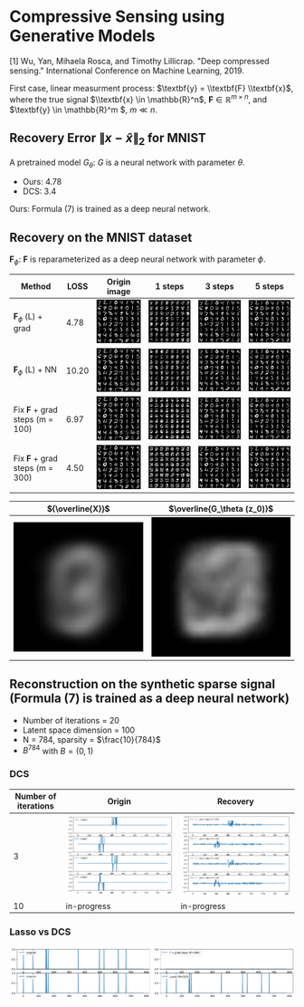 # Compressive Sensing using Generative Models
 
 [1] Wu, Yan, Mihaela Rosca, and Timothy Lillicrap. "Deep compressed sensing." International Conference on Machine Learning, 2019.
 
 First case, linear measurment process: $\textbf{y} = \\textbf{F} \\textbf{x}$, where the true signal $\\textbf{x} \in \mathbb{R}^n$, $\textbf{F} \in \mathbb{R}^{m \times n}$, and $\textbf{y} \in \mathbb{R}^m $, $m \ll n$.

## Recovery Error $\lVert x-\hat{x}\rVert_2$ for MNIST

A pretrained model $G_\theta$: $G$ is a neural network with parameter $\theta$.

- Ours: 4.78
- DCS: 3.4

Ours: Formula (7) is trained as a deep neural network.

## Recovery on the MNIST dataset

 $\textbf{F}_\phi$: $\textbf{F}$ is reparameterized as a deep neural network with parameter $\phi$.

|Method|LOSS|Origin image| 1 steps|3 steps | 5 steps|
|-------| ----|------- | -----|------ |-----|
|$\textbf{F}_\phi$ (L) + grad|4.78|![alt_text](./fig/origin.png)|![alt_text](./fig/reconstruction_0.png)|![alt_text](./fig/reconstruction_3.png)|![alt_text](./fig/reconstruction_5.png)|
|$\textbf{F}_\phi$ (L) + NN|10.20|![alt_text](./fig/origin.png)|![alt_text](./fig/reconstruction_0_nn.png)|![alt_text](./fig/reconstruction_3_nn.png)|![alt_text](./fig/reconstruction_5_nn.png)|
|Fix $\textbf{F}$ + grad steps          (m = 100) |6.97|![alt_text](./fig/origin.png)|![alt_text](./fig/reconstruction_0_4_last.png)|![alt_text](./fig/reconstruction_3_4_last.png)|![alt_text](./fig/reconstruction_5_4_last.png)|
|Fix $\textbf{F}$ + grad steps          (m = 300)|4.50|![alt_text](./fig/origin.png)|![alt_text](./fig/reconstruction_0_3_last.png)|![alt_text](./fig/reconstruction_3_3_last.png)|![alt_text](./fig/reconstruction_5_3_last.png)|

|${\overline{X}}$|$\overline{G_\theta (z_0)}$|
|---------|----------------------|
|![alt_text](./fig/origin_average.png)|![alt_text](./fig/recon_average.png)|

## Reconstruction on the synthetic sparse signal (Formula (7) is trained as a deep neural network)
- Number of iterations = 20
- Latent space dimension = 100
- N = 784, sparsity = $\frac{10}{784}$
- $B^{784}$ with $B = (0, 1)$
### DCS
|Number of iterations|Origin|Recovery|
|----|----|----|
|3 |![alt_text](./fig/origin_signal.png)|![alt_text](./fig/recovery_signal_3.png)|
|10|in-progress|in-progress|
### Lasso vs DCS
![alt_text](./fig/recovery_signal_lasso_vs_dcs.png)
